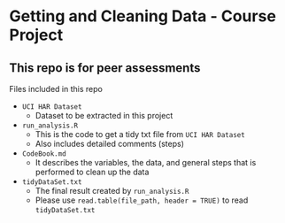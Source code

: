 # Getting and Cleaning Data - Course Project
## This repo is for peer assessments 

Files included in this repo
- `UCI HAR Dataset`
  - Dataset to be extracted in this project 
- `run_analysis.R`
  - This is the code to get a tidy txt file from `UCI HAR Dataset`
  - Also includes detailed comments (steps) 
- `CodeBook.md`
  - It describes the variables, the data, and general steps that is performed to clean up the data
- `tidyDataSet.txt`
  - The final result created by `run_analysis.R`
  - Please use `read.table(file_path, header = TRUE)` to read `tidyDataSet.txt`
